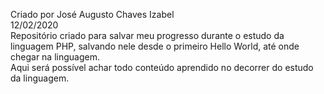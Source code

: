 ﻿Criado por José Augusto Chaves Izabel<br>
12/02/2020<br>
Repositório criado para salvar meu progresso durante o estudo da linguagem PHP, salvando nele desde o primeiro Hello World, até onde chegar na linguagem.<br>
Aqui será possível achar todo conteúdo aprendido no decorrer do estudo da linguagem.
